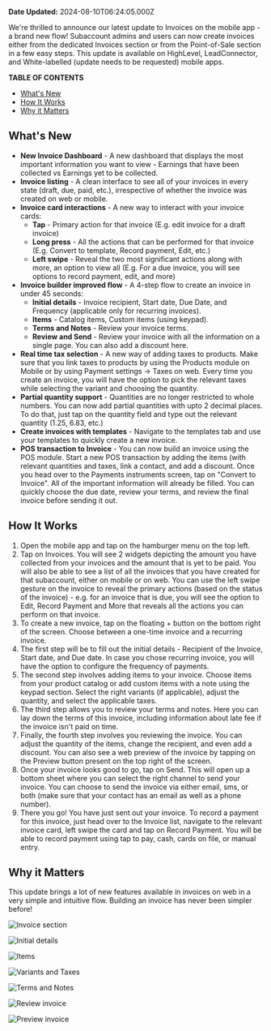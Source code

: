 **Date Updated:** 2024-08-10T06:24:05.000Z
  
  
We're thrilled to announce our latest update to Invoices on the mobile app - a brand new flow! Subaccount admins and users can now create invoices either from the dedicated Invoices section or from the Point-of-Sale section in a few easy steps. This update is available on HighLevel, LeadConnector, and White-labelled (update needs to be requested) mobile apps.

**TABLE OF CONTENTS**

* [What's New](#What's-New)
* [How It Works](#How-It-Works)
* [Why it Matters](#Why-it-Matters)

  
## **What's New**

* **New Invoice Dashboard** \- A new dashboard that displays the most important information you want to view - Earnings that have been collected vs Earnings yet to be collected.
* **Invoice listing** \- A clean interface to see all of your invoices in every state (draft, due, paid, etc.), irrespective of whether the invoice was created on web or mobile.
* **Invoice card interactions** \- A new way to interact with your invoice cards:  
   * **Tap** \- Primary action for that invoice (E.g. edit invoice for a draft invoice)  
   * **Long press** \- All the actions that can be performed for that invoice (E.g. Convert to template, Record payment, Edit, etc.)  
   * **Left swipe** \- Reveal the two most significant actions along with more, an option to view all (E.g. For a due invoice, you will see options to record payment, edit, and more)
* **Invoice builder improved flow** \- A 4-step flow to create an invoice in under 45 seconds:  
   * **Initial details** \- Invoice recipient, Start date, Due Date, and Frequency (applicable only for recurring invoices).  
   * **Items** \- Catalog items, Custom items (using keypad).  
   * **Terms and Notes** \- Review your invoice terms.  
   * **Review and Send** \- Review your invoice with all the information on a single page. You can also add a discount here.
* **Real time tax selection** \- A new way of adding taxes to products. Make sure that you link taxes to products by using the Products module on Mobile or by using Payment settings -> Taxes on web. Every time you create an invoice, you will have the option to pick the relevant taxes while selecting the variant and choosing the quantity.
* **Partial quantity support** \- Quantities are no longer restricted to whole numbers. You can now add partial quantities with upto 2 decimal places. To do that, just tap on the quantity field and type out the relevant quantity (1.25, 6.83, etc.)
* **Create invoices with templates** \- Navigate to the templates tab and use your templates to quickly create a new invoice.
* **POS transaction to Invoice** \- You can now build an invoice using the POS module. Start a new POS transaction by adding the items (with relevant quantities and taxes, link a contact, and add a discount. Once you head over to the Payments instruments screen, tap on "Convert to Invoice". All of the important information will already be filled. You can quickly choose the due date, review your terms, and review the final invoice before sending it out.

## **How It Works**

1. Open the mobile app and tap on the hamburger menu on the top left.
2. Tap on Invoices. You will see 2 widgets depicting the amount you have collected from your invoices and the amount that is yet to be paid. You will also be able to see a list of all the invoices that you have created for that subaccount, either on mobile or on web. You can use the left swipe gesture on the invoice to reveal the primary actions (based on the status of the invoice) - e.g. for an invoice that is due, you will see the option to Edit, Record Payment and More that reveals all the actions you can perform on that invoice.
3. To create a new invoice, tap on the floating + button on the bottom right of the screen. Choose between a one-time invoice and a recurring invoice.
4. The first step will be to fill out the initial details - Recipient of the Invoice, Start date, and Due date. In case you chose recurring invoice, you will have the option to configure the frequency of payments.
5. The second step involves adding items to your invoice. Choose items from your product catalog or add custom items with a note using the keypad section. Select the right variants (if applicable), adjust the quantity, and select the applicable taxes.
6. The third step allows you to review your terms and notes. Here you can lay down the terms of this invoice, including information about late fee if the invoice isn't paid on time.
7. Finally, the fourth step involves you reviewing the invoice. You can adjust the quantity of the items, change the recipient, and even add a discount. You can also see a web preview of the invoice by tapping on the Preview button present on the top right of the screen.
8. Once your invoice looks good to go, tap on Send. This will open up a bottom sheet where you can select the right channel to send your invoice. You can choose to send the invoice via either email, sms, or both (make sure that your contact has an email as well as a phone number).
9. There you go! You have just sent out your invoice. To record a payment for this invoice, just head over to the Invoice list, navigate to the relevant invoice card, left swipe the card and tap on Record Payment. You will be able to record payment using tap to pay, cash, cards on file, or manual entry.

## **Why it Matters**

This update brings a lot of new features available in invoices on web in a very simple and intuitive flow. Building an invoice has never been simpler before!

![Invoice section](https://s3.amazonaws.com/cdn.freshdesk.com/data/helpdesk/attachments/production/155030788074/original/hhUqpA2rznnxkVXJQMen9CzWR7nOhdRjtw.jpeg?1723250789)

![Initial details](https://s3.amazonaws.com/cdn.freshdesk.com/data/helpdesk/attachments/production/155030788076/original/e-KIn23ZP-bcFt_CnAJchSp_NCA9tvUIkQ.jpeg?1723250789)

![Items](https://s3.amazonaws.com/cdn.freshdesk.com/data/helpdesk/attachments/production/155030788075/original/iHlY23Fi9neI5-5ZpKrnxFf0asl-0UWyDQ.jpeg?1723250789)

![Variants and Taxes](https://s3.amazonaws.com/cdn.freshdesk.com/data/helpdesk/attachments/production/155030788079/original/GflkkzRkVKlOkeBRyXER2f98u8qySZKhxw.jpeg?1723250789)

![Terms and Notes](https://s3.amazonaws.com/cdn.freshdesk.com/data/helpdesk/attachments/production/155030788078/original/dscApiituVFQF0OveX6c9XnSatlM7v4rTw.jpeg?1723250789)

![Review invoice](https://s3.amazonaws.com/cdn.freshdesk.com/data/helpdesk/attachments/production/155030788073/original/Lwi0ggSjmpU4RtwZl5NypYB4E1EoVNuyuQ.jpeg?1723250789)

![Preview invoice](https://s3.amazonaws.com/cdn.freshdesk.com/data/helpdesk/attachments/production/155030788077/original/OwfKJ4Fr0CwNHTZa436JfzbXbDSCwglT4g.jpeg?1723250789)

  